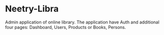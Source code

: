 # Neetry-Libra
Admin application of online library. The application have Auth and additional four pages: Dashboard, Users, Products or Books, Persons.
